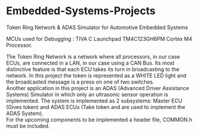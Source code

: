 # Embedded-Systems-Projects
Token Ring Network &amp; ADAS Simulator for Automotive Embedded Systems

MCUs used for Debugging : TIVA C Launchpad TM4C123GH6PM Cortex M4 Processor. 

The Token Ring Network is a network where all processors, in our case ECUs, are connected in a LAN, in our case using a CAN Bus. Its most distinctive feature is that each ECU takes its turn in broadcasting to the network. In this project the token is represented as a WHITE LED light and the broadcasted message is a press on one of two switches.  
Another application in this project is an ADAS (Advanced Driver Assistance Systems) Simulator in which only an ultrasonic sensor operation is implemented. 
The system is implemented as 2 subsystems: Master ECU (Gives token) and ADAS ECUs (Take token and are used to implement the ADAS System).  
For the upcoming components to be implemented a header file, COMMON.h must be included. 

  
